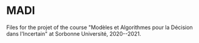 # MADI

Files for the projet of the course "Modèles et Algorithmes pour la Décision dans l'Incertain" at Sorbonne Université, 2020--2021. 
